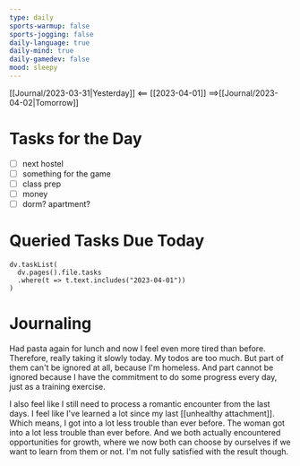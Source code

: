 ```yaml
---
type: daily
sports-warmup: false
sports-jogging: false
daily-language: true
daily-mind: true
daily-gamedev: false
mood: sleepy
---
```


[[Journal/2023-03-31|Yesterday]] <== [[2023-04-01]] ==>[[Journal/2023-04-02|Tomorrow]]


# Tasks for the Day

- [ ] next hostel
- [ ] something for the game
- [ ] class prep
- [ ] money
- [ ] dorm? apartment?

# Queried Tasks Due Today

```dataviewjs
dv.taskList(
  dv.pages().file.tasks
  .where(t => t.text.includes("2023-04-01"))
)
```



# Journaling

Had pasta again for lunch and now I feel even more tired than before. Therefore, really taking it slowly today.
My todos are too much. But part of them can't be ignored at all, because I'm homeless. And part cannot be ignored because I have the commitment to do some progress every day, just as a training exercise.

I also feel like I still need to process a romantic encounter from the last days. I feel like I've learned a lot since my last [[unhealthy attachment]]. Which means, I got into a lot less trouble than ever before. The woman got into a lot less trouble than ever before. And we both actually encountered opportunities for growth, where we now both can choose by ourselves if we want to learn from them or not. I'm not fully satisfied with the result though.